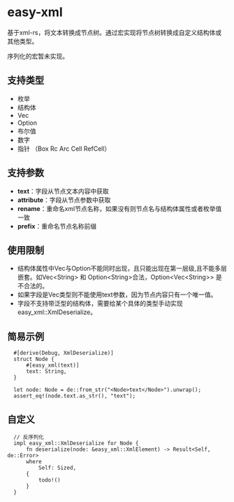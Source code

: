 # easy-xml

基于xml-rs，将文本转换成节点树。通过宏实现将节点树转换成自定义结构体或其他类型。

序列化的宏暂未实现。

## 支持类型

- 枚举
- 结构体
- Vec
- Option
- 布尔值
- 数字
- 指针 （Box Rc Arc Cell RefCell）

## 支持参数

- **text**：字段从节点文本内容中获取
- **attribute**：字段从节点参数中获取
- **rename**：重命名xml节点名称，如果没有则节点名与结构体属性或者枚举值一致
- **prefix**：重命名节点名称前缀

## 使用限制
- 结构体属性中Vec与Option不能同时出现，且只能出现在第一层级,且不能多层嵌套。如Vec\<String\> 和 Option\<String\>合法，Option\<Vec\<String\>\> 是不合法的。
- 如果字段是Vec类型则不能使用text参数，因为节点内容只有一个唯一值。
- 字段不支持带泛型的结构体，需要给某个具体的类型手动实现easy_xml::XmlDeserialize。


## 简易示例

```
  #[derive(Debug, XmlDeserialize)]
  struct Node {
      #[easy_xml(text)]
      text: String,
  }

  let node: Node = de::from_str("<Node>text</Node>").unwrap();
  assert_eq!(node.text.as_str(), "text");
```

## 自定义

```
  // 反序列化
  impl easy_xml::XmlDeserialize for Node {
      fn deserialize(node: &easy_xml::XmlElement) -> Result<Self, de::Error>
      where
          Self: Sized,
      {
          todo!()
      }
  }
```